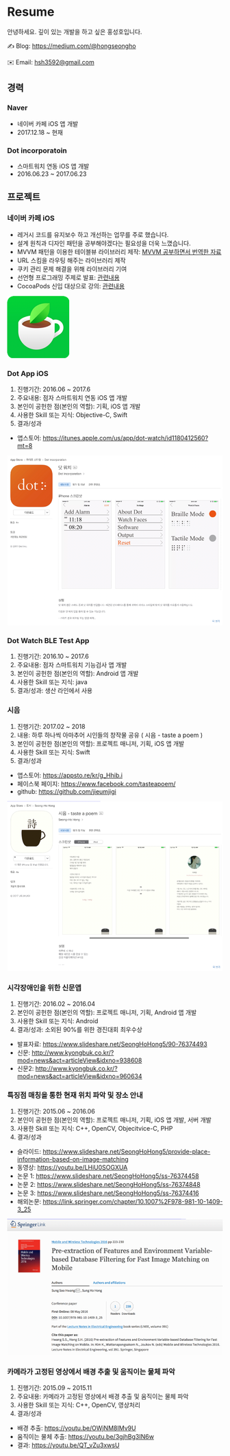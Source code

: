 # Resume

안녕하세요. 깊이 있는 개발을 하고 싶은 홍성호입니다.

✍️ Blog: https://medium.com/@hongseongho

✉️ Email: hsh3592@gmail.com

## 경력
### Naver
* 네이버 카페 iOS 앱 개발
* 2017.12.18 ~ 현재

### Dot incorporatoin
* 스마트워치 연동 iOS 앱 개발
* 2016.06.23 ~ 2017.06.23

## 프로젝트

### 네이버 카페 iOS
* 레거시 코드를 유지보수 하고 개선하는 업무를 주로 했습니다.
* 설계 원칙과 디자인 패턴을 공부해야겠다는 필요성을 더욱 느꼈습니다.
* MVVM 패턴을 이용한 테이블뷰 라이브러리 제작: [MVVM 공부하면서 번역한 자료](https://medium.com/@hongseongho/%EC%A0%95%EB%A6%AC-better-user-and-developer-experiences-from-windows-forms-to-wpf-with-mvvm-a381a26837d)
* URL 스킴을 라우팅 해주는 라이브러리 제작
* 쿠키 관리 문제 해결을 위해 라이브러리 기여
* 선언형 프로그래밍 주제로 발표: [관련내용](https://medium.com/@hongseongho/%EC%84%A0%EC%96%B8%ED%98%95-%ED%94%84%EB%A1%9C%EA%B7%B8%EB%9E%98%EB%B0%8D-%EC%95%8C%EC%95%84%EB%B3%B4%EA%B8%B0-1d8247342f17) 
* CocoaPods 신입 대상으로 강의: [관련내용](https://medium.com/@hongseongho/cocoapods-%EC%82%AC%EC%9A%A9%EB%B2%95%EA%B3%BC-%ED%8C%8C%EC%9D%BC%EA%B5%AC%EC%A1%B0-c0ea2ef362d6)

<img src="Image/naverCafe.png">

### Dot App iOS
1) 진행기간: 2016.06 ~ 2017.6
2) 주요내용: 점자 스마트워치 연동 iOS 앱 개발
3) 본인이 공헌한 점(본인의 역할): 기획, iOS 앱 개발
4) 사용한 Skill 또는 지식: Objective-C, Swift
5) 결과/성과
* 앱스토어: https://itunes.apple.com/us/app/dot-watch/id1180412560?mt=8

<img src="Image/DotWatchApp.png">

### Dot Watch BLE Test App
1) 진행기간: 2016.10 ~ 2017.6
2) 주요내용: 점자 스마트워치 기능검사 앱 개발
3) 본인이 공헌한 점(본인의 역할): Android 앱 개발
4) 사용한 Skill 또는 지식: java
5) 결과/성과: 생산 라인에서 사용

### 시음
1) 진행기간: 2017.02 ~ 2018
2) 내용: 하루 하나씩 아마추어 시인들의 창작물 공유 ( 시음 - taste a poem )
3) 본인이 공헌한 점(본인의 역할): 프로젝트 매니저, 기획, iOS 앱 개발
4) 사용한 Skill 또는 지식: Swift
5) 결과/성과
* 앱스토어: https://appsto.re/kr/g_Hhib.i
* 페이스북 페이지: https://www.facebook.com/tasteapoem/
* github: https://github.com/jieumjigi

<img src="Image/sieum.png">

### 시각장애인을 위한 신문앱
1) 진행기간: 2016.02 ~ 2016.04
2) 본인이 공헌한 점(본인의 역할): 프로젝트 매니저, 기획, Android 앱 개발
3) 사용한 Skill 또는 지식: Android
4) 결과/성과: 소외된 90%를 위한 경진대회 최우수상
* 발표자료: https://www.slideshare.net/SeongHoHong5/90-76374493
* 신문: http://www.kyongbuk.co.kr/?mod=news&act=articleView&idxno=938608 
* 신문2: http://www.kyongbuk.co.kr/?mod=news&act=articleView&idxno=960634

### 특징점 매칭을 통한 현재 위치 파악 및 장소 안내
1) 진행기간: 2015.06 ~ 2016.06
2) 본인이 공헌한 점(본인의 역할): 프로젝트 매니저, 기획, iOS 앱 개발, 서버 개발
3) 사용한 Skill 또는 지식: C++, OpenCV, Objecitvice-C, PHP
4) 결과/성과
* 슬라이드: https://www.slideshare.net/SeongHoHong5/provide-place-information-based-on-image-matching
* 동영상: https://youtu.be/LHiU0SOGXUA
* 논문 1: https://www.slideshare.net/SeongHoHong5/ss-76374458
* 논문 2: https://www.slideshare.net/SeongHoHong5/ss-76374848
* 논문 3: https://www.slideshare.net/SeongHoHong5/ss-76374416
* 해외논문: https://link.springer.com/chapter/10.1007%2F978-981-10-1409-3_25

<img src="Image/Pre-extraction_of_Features_and_Environment_Variable-based_Database_Filtering_for_Fast_Image_Matching_on_Mobile.png">

### 카메라가 고정된 영상에서 배경 추출 및 움직이는 물체 파악
1) 진행기간: 2015.09 ~ 2015.11
2) 주요내용: 카메라가 고정된 영상에서 배경 추출 및 움직이는 물체 파악 
3) 사용한 Skill 또는 지식: C++, OpenCV, 영상처리
4) 결과/성과
* 배경 추출: https://youtu.be/OWjNM8IMv9U
* 움직이는 물체 추출: https://youtu.be/3gjhBg3IN6w
* 결과: https://youtu.be/QT_vZu3xwsU